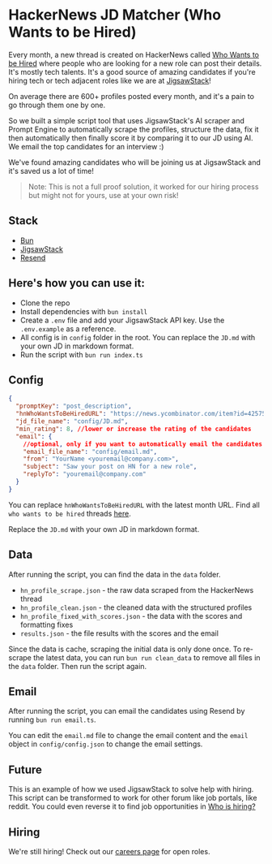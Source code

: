 # HackerNews JD Matcher (Who Wants to be Hired)

Every month, a new thread is created on HackerNews called [Who Wants to be Hired](https://news.ycombinator.com/item?id=42919500) where people who are looking for a new role can post their details. It's mostly tech talents. It's a good source of amazing candidates if you're hiring tech or tech adjacent roles like we are at [JigsawStack](https://jigsawstack.com/careers)!

On average there are 600+ profiles posted every month, and it's a pain to go through them one by one.

So we built a simple script tool that uses JigsawStack's AI scraper and Prompt Engine to automatically scrape the profiles, structure the data, fix it then automatically then finally score it by comparing it to our JD using AI. We email the top candidates for an interview :)

We've found amazing candidates who will be joining us at JigsawStack and it's saved us a lot of time!

> Note: This is not a full proof solution, it worked for our hiring process but might not for yours, use at your own risk!

## Stack

- [Bun](https://bun.sh/)
- [JigsawStack](https://jigsawstack.com/)
- [Resend](https://resend.com/)

## Here's how you can use it:

- Clone the repo
- Install dependencies with `bun install`
- Create a `.env` file and add your JigsawStack API key. Use the `.env.example` as a reference.
- All config is in `config` folder in the root. You can replace the `JD.md` with your own JD in markdown format.
- Run the script with `bun run index.ts`

## Config

```json
{
  "promptKey": "post_description",
  "hnWhoWantsToBeHiredURL": "https://news.ycombinator.com/item?id=42575535", //replace this to the latest month URL
  "jd_file_name": "config/JD.md",
  "min_rating": 8, //lower or increase the rating of the candidates
  "email": {
    //optional, only if you want to automatically email the candidates
    "email_file_name": "config/email.md",
    "from": "YourName <youremail@company.com>",
    "subject": "Saw your post on HN for a new role",
    "replyTo": "youremail@company.com"
  }
}
```

You can replace `hnWhoWantsToBeHiredURL` with the latest month URL. Find all `who wants to be hired` threads [here](https://hn.algolia.com/?dateRange=all&page=0&prefix=true&query=Ask%20HN:%20Who%20wants%20to%20be%20hired&sort=byDate&type=ask_hn).

Replace the `JD.md` with your own JD in markdown format.

## Data

After running the script, you can find the data in the `data` folder.

- `hn_profile_scrape.json` - the raw data scraped from the HackerNews thread
- `hn_profile_clean.json` - the cleaned data with the structured profiles
- `hn_profile_fixed_with_scores.json` - the data with the scores and formatting fixes
- `results.json` - the file results with the scores and the email

Since the data is cache, scraping the initial data is only done once. To re-scrape the latest data, you can run `bun run clean_data` to remove all files in the `data` folder. Then run the script again.

## Email

After running the script, you can email the candidates using Resend by running `bun run email.ts`.

You can edit the `email.md` file to change the email content and the `email` object in `config/config.json` to change the email settings.

## Future

This is an example of how we used JigsawStack to solve help with hiring. This script can be transformed to work for other forum like job portals, like reddit. You could even reverse it to find job opportunities in [Who is hiring?](https://hn.algolia.com/?dateRange=all&page=0&prefix=true&query=Ask%20HN:%20Who%20is%20hiring&sort=byDate&type=ask_hn)

## Hiring

We're still hiring! Check out our [careers page](https://jigsawstack.com/careers) for open roles.
